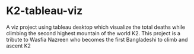 # K2-tableau-viz
A viz project using tableau desktop which visualize the total deaths while climbing the second highest mountain of the world K2. This project is a tribute to Wasfia Nazreen who becomes the first Bangladeshi to climb and ascent K2 
